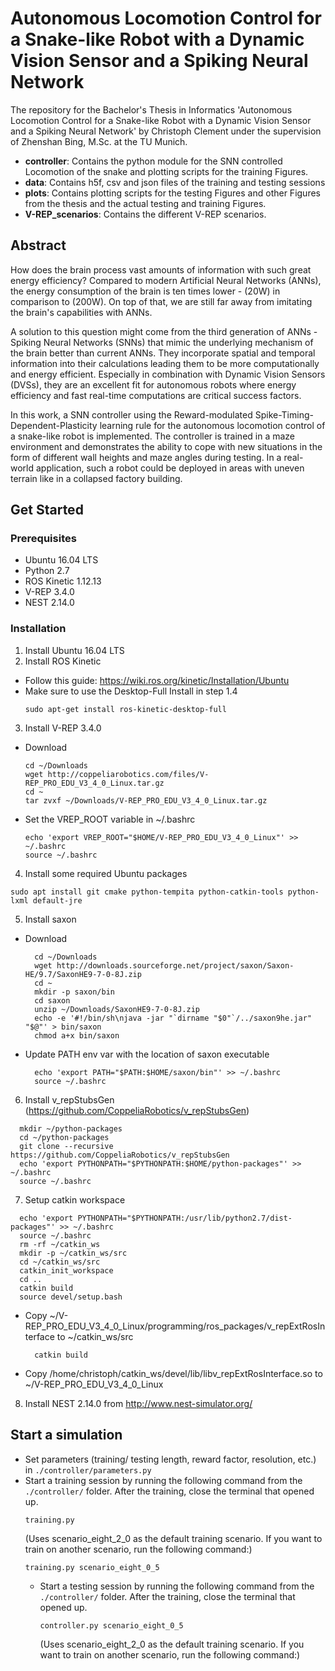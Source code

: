 
# Autonomous Locomotion Control for a Snake-like Robot with a Dynamic Vision Sensor and a Spiking Neural Network

The repository for the Bachelor's Thesis in Informatics 'Autonomous Locomotion Control for a Snake-like Robot with a Dynamic Vision Sensor and a Spiking Neural Network' by Christoph Clement under the supervision of Zhenshan Bing, M.Sc. at the TU Munich.

- **controller**: Contains the python module for the SNN controlled Locomotion of the snake and plotting scripts for the training Figures.
- **data**: Contains h5f, csv and json files of the training and testing sessions
- **plots**: Contains plotting scripts for the testing Figures and other Figures from the thesis and the actual testing and training Figures.
- **V-REP_scenarios**: Contains the different V-REP scenarios.

## Abstract
How does the brain process vast amounts of information with such great energy efficiency?
Compared to modern Artificial Neural Networks (ANNs), the energy consumption of the brain is ten times lower - \(20W\) in comparison to \(200W\).
On top of that, we are still far away from imitating the brain's capabilities with ANNs.

A solution to this question might come from the third generation of ANNs - Spiking Neural Networks (SNNs) that mimic the underlying mechanism of the brain better than current ANNs.
They incorporate spatial and temporal information into their calculations leading them to be more computationally and energy efficient.
Especially in combination with Dynamic Vision Sensors (DVSs), they are an excellent fit for autonomous robots where energy efficiency and fast real-time computations are critical success factors.

In this work, a SNN controller using the Reward-modulated Spike-Timing-Dependent-Plasticity learning rule for the autonomous locomotion control of a snake-like robot is implemented.
The controller is trained in a maze environment and demonstrates the ability to cope with new situations in the form of different wall heights and maze angles during testing.
In a real-world application, such a robot could be deployed in areas with uneven terrain like in a collapsed factory building.

## Get Started

### Prerequisites

 - Ubuntu 16.04 LTS
 - Python 2.7
 - ROS Kinetic 1.12.13
 - V-REP 3.4.0
 - NEST 2.14.0

### Installation

1. Install Ubuntu 16.04 LTS
2. Install ROS Kinetic
- Follow this guide: https://wiki.ros.org/kinetic/Installation/Ubuntu
- Make sure to use the Desktop-Full Install in step 1.4
  ```
  sudo apt-get install ros-kinetic-desktop-full
  ```  
3. Install V-REP 3.4.0
- Download
  ```
  cd ~/Downloads
  wget http://coppeliarobotics.com/files/V-REP_PRO_EDU_V3_4_0_Linux.tar.gz
  cd ~
  tar zvxf ~/Downloads/V-REP_PRO_EDU_V3_4_0_Linux.tar.gz
  ```
- Set the VREP_ROOT variable in ~/.bashrc
  ```
  echo 'export VREP_ROOT="$HOME/V-REP_PRO_EDU_V3_4_0_Linux"' >> ~/.bashrc
  source ~/.bashrc
  ```
4. Install some required Ubuntu packages
  ```
  sudo apt install git cmake python-tempita python-catkin-tools python-lxml default-jre
  ```
5. Install saxon
- Download
  ```
	cd ~/Downloads
	wget http://downloads.sourceforge.net/project/saxon/Saxon-HE/9.7/SaxonHE9-7-0-8J.zip
	cd ~
	mkdir -p saxon/bin
	cd saxon
	unzip ~/Downloads/SaxonHE9-7-0-8J.zip
	echo -e '#!/bin/sh\njava -jar "`dirname "$0"`/../saxon9he.jar" "$@"' > bin/saxon
	chmod a+x bin/saxon
  ```
- Update PATH env var with the location of saxon executable
  ```
	echo 'export PATH="$PATH:$HOME/saxon/bin"' >> ~/.bashrc
	source ~/.bashrc
  ```
6. Install v_repStubsGen (https://github.com/CoppeliaRobotics/v_repStubsGen)
  ```
	mkdir ~/python-packages
	cd ~/python-packages
	git clone --recursive https://github.com/CoppeliaRobotics/v_repStubsGen
	echo 'export PYTHONPATH="$PYTHONPATH:$HOME/python-packages"' >> ~/.bashrc
	source ~/.bashrc
  ```
7. Setup catkin workspace
  ```
	echo 'export PYTHONPATH="$PYTHONPATH:/usr/lib/python2.7/dist-packages"' >> ~/.bashrc
	source ~/.bashrc
	rm -rf ~/catkin_ws
	mkdir -p ~/catkin_ws/src
	cd ~/catkin_ws/src
	catkin_init_workspace
	cd ..
	catkin build
	source devel/setup.bash
  ```
- Copy ~/V-REP_PRO_EDU_V3_4_0_Linux/programming/ros_packages/v_repExtRosInterface to ~/catkin_ws/src
  ``` 	
	catkin build
  ```
- Copy /home/christoph/catkin_ws/devel/lib/libv_repExtRosInterface.so to ~/V-REP_PRO_EDU_V3_4_0_Linux

8. Install NEST 2.14.0 from http://www.nest-simulator.org/

## Start a simulation

- Set parameters (training/ testing length, reward factor, resolution, etc.) in `./controller/parameters.py`
- Start a training session by running the following command from the `./controller/` folder. After the training, close the terminal that opened up.
	```
	training.py
	```
  (Uses scenario_eight_2_0 as the default training scenario. If you want to train on another scenario, run the following command:)
  ```
  training.py scenario_eight_0_5
  ```
  - Start a testing session by running the following command from the `./controller/` folder. After the training, close the terminal that opened up.
  	```
  	controller.py scenario_eight_0_5
  	```
    (Uses scenario_eight_2_0 as the default training scenario. If you want to train on another scenario, run the following command:)
  
